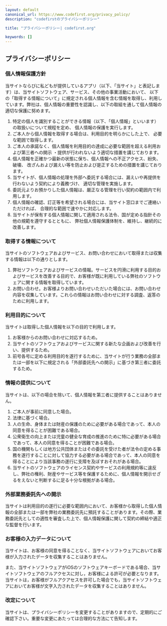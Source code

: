 ```yaml
---
layout: default
canonical_url: https://www.codefirst.org/privacy_policy/
description: "codefirstのプライバシーポリシー"

title: "プライバシーポリシー| codefirst.org"

keywords: []
---
```

## プライバシーポリシー

### 個人情報保護方針
当サイトならびに私どもが提供しているアプリ（以下、「当サイト」と表記します）は、当サイトソフトウェア、サービス、その他の事業活動において、 以下の「取得する情報について」に規定される個人情報を含む情報を取得し、利用しています。弊社は、個人情報の重要性を認識し、以下の取組を通して個人情報の適切な保護に努めます。

  1. 特定の個人を識別することができる情報（以下、「個人情報」といいます）の取扱いについて規程を定め、 個人情報の保護を実行します。
  2. ご本人から個人情報を取得する場合は、利用目的を明らかにした上で、 必要な範囲で取得します。
  3. ご本人の承諾なく、個人情報を利用目的の達成に必要な範囲を超える利用および第三者への開示 ・提供が行われないよう適切な措置を講じております。
  4. 個人情報を正確かつ最新の状態に保ち、個人情報への不正アクセス、紛失、破壊、 改ざんおよび漏えい等を防止および是正するための措置を講じております。
  5. 当サイトが、個人情報の処理を外部へ委託する場合には、漏えいや再提供を行わないよう契約により義務づけ、 適切な管理を実施します。
  6. 委託元よりお預かりした個人情報は、厳正なる管理を行い契約の範囲内で利用します。
  7. 個人情報の確認、訂正等を希望される場合には、当サイト窓口までご連絡いただければ、 合理的な範囲で速やかに対応します。
  8. 当サイトが保有する個人情報に関して適用される法令、国が定める指針その他の規範を遵守するとともに、 弊社個人情報保護体制を、維持し、継続的に改善します。

### 取得する情報について
当サイトのソフトウェアおよびサービス、お問い合わせにおいて取得または収集する情報は以下の通りとします。

  1. 弊社ソフトウェアおよびサービスの情報。サービスを円滑に利用する目的およびサービスを改善する目的で、お客様が既に利用している弊社のソフトウェアに関する情報を取得しています。
  2. お問い合わせ。お客様よりお問い合わせいただいた場合には、お問い合わせ内容を収集しています。これらの情報はお問い合わせに対する調査、返答のために利用します。

### 利用目的について
当サイトは取得した個人情報を以下の目的で利用します。

  1. お客様からのお問い合わせに対応するため。
  2. 当サイトのソフトウェアおよびサービスに関する新たな企画および改善を行い、提供するため。
  3. 前号各号に定める利用目的を遂行するために、当サイトが行う業務の全部または一部を以下に規定される「外部委託先への開示」に基づき第三者に委託するため。

### 情報の提供について
当サイトは、以下の場合を除いて、個人情報を第三者に提供することはありません。

  1. ご本人が事前に同意した場合。
  2. 法律に基づく場合。
  3. 人の生命、身体または財産の保護のために必要がある場合であって、本人の同意を得ることが困難である場合。
  4. 公衆衛生の向上または児童の健全な育成の推進のために特に必要がある場合であって、本人の同意を得ることが困難である場合。
  5. 国の機関もしくは地方公共団体またはその委託を受けた者が法令の定める事務を遂行することに対して協力する必要がある場合であって、本人の同意を得ることにより当該事務の遂行に支障を及ぼすおそれがある場合。
  6. 当サイトのソフトウェアのライセンス契約やサービスの利用規約等に違反し、弊社の権利、財産やサービス等を保護するために、個人情報を開示せざるをえないと判断するに足る十分な根拠がある場合。

### 外部業務委託先への開示
当サイトは利用目的の遂行に必要な範囲内において、お客様から取得した個人情報の全部または一部を弊社の業務委託先に預託することがあります。その際、業務委託先としての適性を審査した上で、個人情報保護に関して契約の締結や適正な監督を行います。

### お客様の入力データについて
当サイトは、お客様の同意を得ることなく、当サイトソフトウェアにおいてお客様が入力されたデータを収集することはありません。

また、当サイトソフトウェアがiOSのソフトウェアキーボードである場合、当サイトソフトウェアのフルアクセスに対し，お客様による許可が必要となります。当サイトは，お客様がフルアクアセスを許可した場合でも，当サイトソフトウェアにおいてお客様が文字入力されたデータを収集することはありません。

### 改定について
当サイトは、プライバシーポリシーを変更することがありますので、定期的にご確認下さい。重要な変更にあたっては合理的な方法にて告知します。

